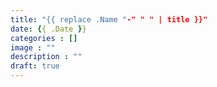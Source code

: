 ```yaml
---
title: "{{ replace .Name "-" " " | title }}"
date: {{ .Date }}
categories : []
image : ""
description : ""
draft: true
---
```


